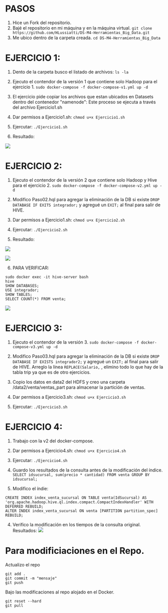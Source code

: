 # PASOS
1. Hice un Fork del repositorio.
2. Bajé el repositorio en mi máquina y en la máquina virtual.
``` git clone https://github.com/HLussiatti/DS-M4-Herramientas_Big_Data.git ```
3. Me ubico dentro de la carpeta creada.
``` cd DS-M4-Herramientas_Big_Data ```


# EJERCICIO 1:
1. Dento de la carpeta busco el listado de archivos:
```ls -la ```

2. Ejecuto el contendor de la versión 1 que contiene solo Hadoop para el ejercicio 1.
``` sudo docker-compose -f docker-compose-v1.yml up -d ```

3. El ejercicio pide copiar los archivos que estan ubicados en Datasets dentro del contenedor "namenode":
Este proceso se ejecuta a través del archivo Ejercicio1.sh

4. Dar permisos a Ejercicio1.sh: 
``` chmod u+x Ejercicio1.sh ```

5. Ejercutar: 
``` ./Ejercicio1.sh ```

6. Resultado:

![](Ejercicio_1_HDFS.png)



# EJERCICIO 2:
1. Ejecuto el contendor de la versión 2 que contiene solo Hadoop y Hive para el ejercicio 2.
``` sudo docker-compose -f docker-compose-v2.yml up -d ```

2. Modifico Paso02.hql para agregar la eliminación de la DB si existe ```DROP DATABASE IF EXITS integrador;``` y agregué un ```EXIT;``` al final para salir de HIVE.

3. Dar permisos a Ejercicio1.sh: 
``` chmod u+x Ejercicio2.sh ```

4. Ejercutar: 
``` ./Ejercicio2.sh ```

5. Resultado:

![](Ejercicio_2_HDFS.png)

![](Ejercicio_2_SQL_1.png)

6. PARA VERIFICAR:
``` 
sudo docker exec -it hive-server bash
hive
SHOW DATABASES;
USE integrador;
SHOW TABLES;
SELECT COUNT(*) FROM venta;
```


![](Ejercicio_2_SQL_2.png)







# EJERCICIO 3:
1. Ejecuto el contendor de la versión 3.
``` sudo docker-compose -f docker-compose-v3.yml up -d ```

2. Modifico Paso03.hql para agregar la eliminación de la DB si existe ```DROP DATABASE IF EXISTS integrador2;``` y agregué un ```EXIT;``` al final para salir de HIVE. Arreglo la línea ```REPLACE(Salario,``` , elimino todo lo que hay de la tabla trip ya que es de otro ejercicios.

3. Copio los datos en data2 del HDFS y creo una carpeta /data2/venta/ventas_part para almacenar la partición de ventas.

4. Dar permisos a Ejercicio3.sh: 
``` chmod u+x Ejercicio3.sh ```

3. Ejercutar: 
``` ./Ejercicio3.sh ```




# EJERCICIO 4:
1. Trabajo con la v2 del docker-compose.

2. Dar permisos a Ejercicio4.sh: 
``` chmod u+x Ejercicio4.sh ```

3. Ejercutar: 
``` ./Ejercicio4.sh ```

2. Guardo los resultados de la consulta antes de la modificación del índice.
```SELECT idsucursal, sum(precio * cantidad) FROM venta GROUP BY idsucursal;```

3. Modifico el índie:

```
CREATE INDEX index_venta_sucursal ON TABLE venta(IdSucursal) AS 'org.apache.hadoop.hive.ql.index.compact.CompactIndexHandler' WITH DEFERRED REBUILD;
ALTER INDEX index_venta_sucursal ON venta [PARTITION partition_spec] REBUILD; 
```

4. Verifico la modificación en los tiempos de la consulta original. Resultados:
![](Ejercicio_4_SQL.png)




# Para modificiaciones en el Repo.
Actualizo el repo
```
git add .
git commit -m "mensaje"
git push
```
Bajo las modificaciones al repo alojado en el Docker.
```
git reset --hard
git pull
```







    